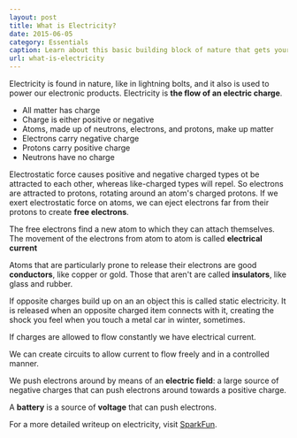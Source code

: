 ```yaml
---
layout: post
title: What is Electricity?
date: 2015-06-05
category: Essentials
caption: Learn about this basic building block of nature that gets your electronics up and running
url: what-is-electricity
---
```


Electricity is found in nature, like in lightning bolts, and it also is used to power our electronic products. Electricity is **the flow of an electric charge**.

- All matter has charge
- Charge is either positive or negative
- Atoms, made up of neutrons, electrons, and protons, make up matter
- Electrons carry negative charge
- Protons carry positive charge
- Neutrons have no charge

Electrostatic force causes positive and negative charged types ot be attracted to each other, whereas like-charged types will repel.
So electrons are attracted to protons, rotating around an atom's charged protons. If we exert electrostatic force on atoms, we can eject electrons far from their protons to create **free electrons**.

The free electrons find a new atom to which they can attach themselves. The movement of the electrons from atom to atom is called **electrical current**

Atoms that are particularly prone to release their electrons are good **conductors**, like copper or gold. Those that aren't are called **insulators**, like glass and rubber.

If opposite charges build up on an an object this is called static electricity. It is released when an opposite charged item connects with it, creating the shock you feel when you touch a metal car in winter, sometimes.

If charges are allowed to flow constantly we have electrical current.

We can create circuits to allow current to flow freely and in a controlled manner.

We push electrons around by means of an **electric field**: a large source of negative charges that can push electrons around towards a positive charge.

A **battery** is a source of **voltage** that can push electrons.

For a more detailed writeup on electricity, visit [SparkFun](https://learn.sparkfun.com/tutorials/what-is-electricity).

